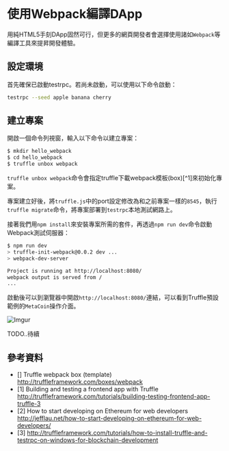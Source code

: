 # 使用Webpack編譯DApp

用純HTML5手刻DApp固然可行，但更多的網頁開發者會選擇使用諸如`Webpack`等編譯工具來提昇開發體驗。

## 設定環境

首先確保已啟動testrpc。若尚未啟動，可以使用以下命令啟動：

```sh
testrpc --seed apple banana cherry
```

## 建立專案

開啟一個命令列視窗，輸入以下命令以建立專案：

```sh
$ mkdir hello_webpack
$ cd hello_webpack
$ truffle unbox webpack
```

`truffle unbox webpack`命令會指定truffle下載webpack模板(box)[^1]來初始化專案。

專案建立好後，將`truffle.js`中的port設定修改為和之前專案一樣的`8545`，執行`truffle migrate`命令，將專案部署到`testrpc`本地測試網路上。

接著我們用`npm install`來安裝專案所需的套件，再透過`npm run dev`命令啟動Webpack測試伺服器：

```sh
$ npm run dev
> truffle-init-webpack@0.0.2 dev ...
> webpack-dev-server

Project is running at http://localhost:8080/
webpack output is served from /
...
```

啟動後可以到瀏覽器中開啟`http://localhost:8080/`連結，可以看到Truffle預設範例的`MetaCoin`操作介面。

![Imgur](https://i.imgur.com/91KBMJh.png)

TODO..待續

## 參考資料

* [] Truffle webpack box (template) http://truffleframework.com/boxes/webpack
* [1] Building and testing a frontend app with Truffle http://truffleframework.com/tutorials/building-testing-frontend-app-truffle-3
* [2] How to start developing on Ethereum for web developers http://jefflau.net/how-to-start-developing-on-ethereum-for-web-developers/
* [3] http://truffleframework.com/tutorials/how-to-install-truffle-and-testrpc-on-windows-for-blockchain-development
